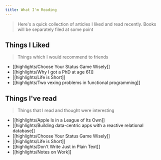 ```yaml
---
title: What I'm Reading
---
```


> Here's a quick collection of articles I liked and read recently. Books will be separately filed at some point

## Things I Liked
> Things which I would recommend to friends

- [[highlights/Choose Your Status Game Wisely]]
- [[highlights/Why I got a PhD at age 61]]
- [[highlights/Life is Short]]
- [[highlights/Two vexing problems in functional programming]]



## Things I've read
> Things that I read and thought were interesting

- [[highlights/Apple Is in a League of Its Own]]
- [[highlights/Building data-centric apps with a reactive relational database]]
- [[highlights/Choose Your Status Game Wisely]]
- [[highlights/Life is Short]]
- [[highlights/Don't Write Just in Plain Text]]
- [[highlights/Notes on Work]]
